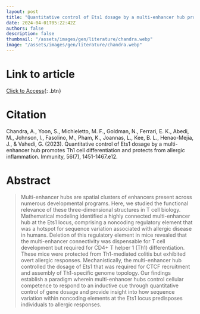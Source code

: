 ```yaml
---
layout: post
title: "Quantitative control of Ets1 dosage by a multi-enhancer hub promotes Th1 cell differentiation and protects from allergic inflammation"
date: 2024-04-01T05:22:42Z
authors: false
description: false
thumbnail: "/assets/images/gen/literature/chandra.webp"
image: "/assets/images/gen/literature/chandra.webp"
---
```

# Link to article
[Click to Access](https://doi.org/10.1016/j.immuni.2023.05.004){: .btn}

# Citation
Chandra, A., Yoon, S., Michieletto, M. F., Goldman, N., Ferrari, E. K., Abedi, M., Johnson, I., Fasolino, M., Pham, K., Joannas, L., Kee, B. L., Henao-Mejia, J., & Vahedi, G. (2023). Quantitative control of Ets1 dosage by a multi-enhancer hub promotes Th1 cell differentiation and protects from allergic inflammation. Immunity, 56(7), 1451-1467.e12.

# Abstract
 > Multi-enhancer hubs are spatial clusters of enhancers present across numerous developmental programs. Here, we studied the functional relevance of these three-dimensional structures in T cell biology. Mathematical modeling identified a highly connected multi-enhancer hub at the Ets1 locus, comprising a noncoding regulatory element that was a hotspot for sequence variation associated with allergic disease in humans. Deletion of this regulatory element in mice revealed that the multi-enhancer connectivity was dispensable for T cell development but required for CD4+ T helper 1 (Th1) differentiation. These mice were protected from Th1-mediated colitis but exhibited overt allergic responses. Mechanistically, the multi-enhancer hub controlled the dosage of Ets1 that was required for CTCF recruitment and assembly of Th1-specific genome topology. Our findings establish a paradigm wherein multi-enhancer hubs control cellular competence to respond to an inductive cue through quantitative control of gene dosage and provide insight into how sequence variation within noncoding elements at the Ets1 locus predisposes individuals to allergic responses.

